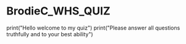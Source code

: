 # BrodieC_WHS_QUIZ
print("Hello welcome to my quiz")
print("Please answer all questions truthfully and to your best ability")
